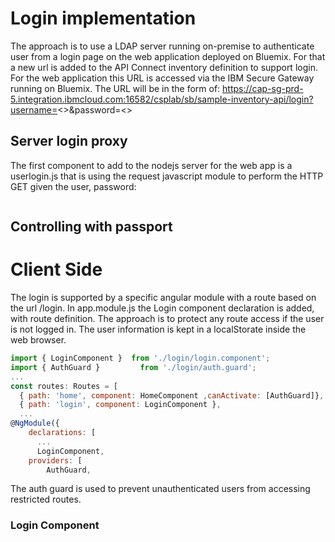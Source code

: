 # Login implementation
The approach is to use a LDAP server running on-premise to authenticate user from a login page on the web application deployed on Bluemix. For that a new url is added to the API Connect inventory definition to support login. For the web application this URL is accessed via the IBM Secure Gateway running on Bluemix.
The URL will be in the form of: https://cap-sg-prd-5.integration.ibmcloud.com:16582/csplab/sb/sample-inventory-api/login?username=<>&password=<>

## Server login proxy
The first component to add to the nodejs server for the web app is a userlogin.js that is using the request javascript module to perform the HTTP GET given the user, password:

```

```

## Controlling with passport

# Client Side
The login is supported by a specific angular module with a route based on the url /login. In app.module.js the Login component declaration is added, with route definition. The approach is to protect any route access if the user is not logged in. The user information is kept in a localStorate inside the web browser. 

```javascript
import { LoginComponent }  from './login/login.component';
import { AuthGuard }         from './login/auth.guard';
...
const routes: Routes = [
  { path: 'home', component: HomeComponent ,canActivate: [AuthGuard]},
  { path: 'login', component: LoginComponent },
  ...
@NgModule({
    declarations: [
      ...
      LoginComponent,
    providers: [
        AuthGuard,
```  

The auth guard is used to prevent unauthenticated users from accessing restricted routes.

### Login Component
